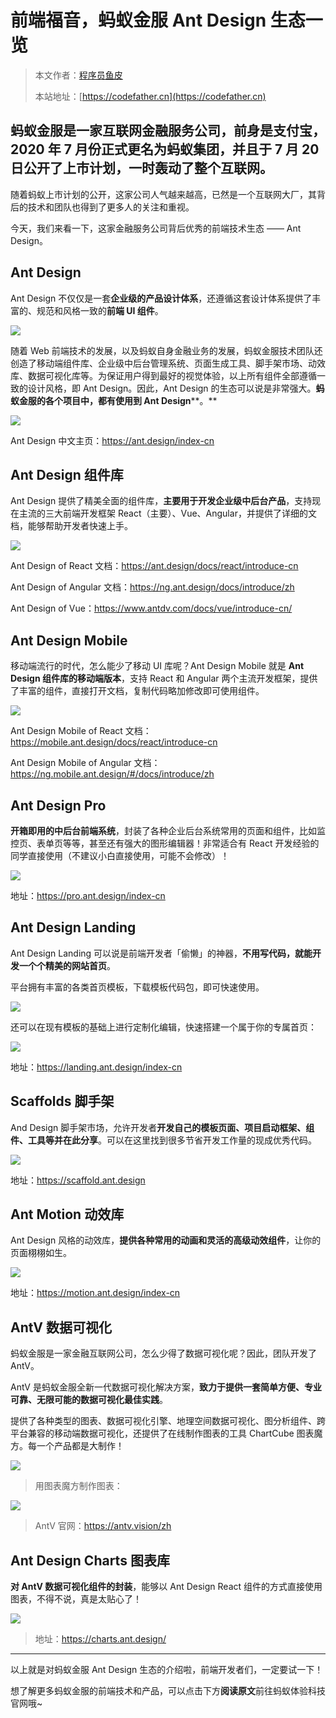 # 前端福音，蚂蚁金服 Ant Design 生态一览

> 本文作者：[程序员鱼皮](https://yuyuanweb.feishu.cn/wiki/Abldw5WkjidySxkKxU2cQdAtnah)
>
> 本站地址：[https://codefather.cn](https://codefather.cn)

## 蚂蚁金服是一家互联网金融服务公司，前身是支付宝，2020 年 7 月份正式更名为蚂蚁集团，并且于 7 月 20 日公开了上市计划，一时轰动了整个互联网。 

随着蚂蚁上市计划的公开，这家公司人气越来越高，已然是一个互联网大厂，其背后的技术和团队也得到了更多人的关注和重视。

今天，我们来看一下，这家金融服务公司背后优秀的前端技术生态 —— Ant Design。

## **Ant Design**

Ant Design 不仅仅是一套**企业级的产品设计体系**，还遵循这套设计体系提供了丰富的、规范和风格一致的**前端 UI 组件**。

![](https://pic.yupi.icu/5563/202311091051574.png)

随着 Web 前端技术的发展，以及蚂蚁自身金融业务的发展，蚂蚁金服技术团队还创造了移动端组件库、企业级中后台管理系统、页面生成工具、脚手架市场、动效库、数据可视化库等。为保证用户得到最好的视觉体验，以上所有组件全部遵循一致的设计风格，即 Ant Design。因此，Ant Design 的生态可以说是非常强大。**蚂蚁金服的各个项目中，都有使用到 Ant Design****。**

![](https://pic.yupi.icu/5563/202311091051598.png)

Ant Design 中文主页：https://ant.design/index-cn



## **Ant Design 组件库**

Ant Design 提供了精美全面的组件库，**主要用于开发企业级中后台产品**，支持现在主流的三大前端开发框架 React（主要）、Vue、Angular，并提供了详细的文档，能够帮助开发者快速上手。

![](https://pic.yupi.icu/5563/202311091051560.png)

Ant Design of React 文档：https://ant.design/docs/react/introduce-cn

Ant Design of Angular 文档：https://ng.ant.design/docs/introduce/zh

Ant Design of Vue：https://www.antdv.com/docs/vue/introduce-cn/



## **Ant Design Mobile**

移动端流行的时代，怎么能少了移动 UI 库呢？Ant Design Mobile 就是 **Ant Design 组件库的移动端版本**，支持 React 和 Angular 两个主流开发框架，提供了丰富的组件，直接打开文档，复制代码略加修改即可使用组件。

![](https://pic.yupi.icu/5563/202311091051570.png)

Ant Design Mobile of React 文档：https://mobile.ant.design/docs/react/introduce-cn

Ant Design Mobile of Angular 文档：https://ng.mobile.ant.design/#/docs/introduce/zh



## **Ant Design Pro**

**开箱即用的中后台前端系统**，封装了各种企业后台系统常用的页面和组件，比如监控页、表单页等等，甚至还有强大的图形编辑器！非常适合有 React 开发经验的同学直接使用（不建议小白直接使用，可能不会修改）！

![](https://pic.yupi.icu/5563/202311091051565.png)

地址：https://pro.ant.design/index-cn



## **Ant Design Landing**

Ant Design Landing 可以说是前端开发者「偷懒」的神器，**不用写代码，就能开发一个个精美的网站首页**。

平台拥有丰富的各类首页模板，下载模板代码包，即可快速使用。

![](https://pic.yupi.icu/5563/202311091051619.png)

还可以在现有模板的基础上进行定制化编辑，快速搭建一个属于你的专属首页：

![](https://pic.yupi.icu/5563/202311091051199.png)

地址：https://landing.ant.design/index-cn





## **Scaffolds 脚手架**

And Design 脚手架市场，允许开发者**开发自己的模板页面、项目启动框架、组件、工具等并在此分享**。可以在这里找到很多节省开发工作量的现成优秀代码。

![](https://pic.yupi.icu/5563/202311091051187.png)

地址：https://scaffold.ant.design



## **Ant Motion 动效库**

Ant Design 风格的动效库，**提供各种常用的动画和灵活的高级动效组件**，让你的页面栩栩如生。

![](https://pic.yupi.icu/5563/202311091051151.png)

地址：https://motion.ant.design/index-cn



## **AntV 数据可视化**

蚂蚁金服是一家金融互联网公司，怎么少得了数据可视化呢？因此，团队开发了 AntV。

AntV 是蚂蚁金服全新一代数据可视化解决方案，**致力于提供一套简单方便、专业可靠、无限可能的数据可视化最佳实践**。

提供了各种类型的图表、数据可视化引擎、地理空间数据可视化、图分析组件、跨平台兼容的移动端数据可视化，还提供了在线制作图表的工具 ChartCube 图表魔方。每一个产品都是大制作！

![](https://pic.yupi.icu/5563/202311091051167.png)

> 用图表魔方制作图表：

![](https://pic.yupi.icu/5563/202311091051211.png)

> AntV 官网：https://antv.vision/zh



## **Ant Design Charts 图表库**

**对 AntV 数据可视化组件的封装**，能够以 Ant Design React 组件的方式直接使用图表，不得不说，真是太贴心了！

![](https://pic.yupi.icu/5563/202311091051289.png)



> 地址：https://charts.ant.design/



------

以上就是对蚂蚁金服 Ant Design 生态的介绍啦，前端开发者们，一定要试一下！

想了解更多蚂蚁金服的前端技术和产品，可以点击下方**阅读原文**前往蚂蚁体验科技官网哦~
